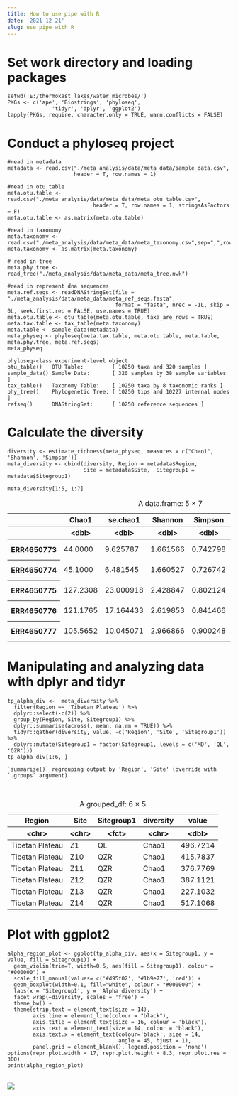 ```yaml
---
title: How to use pipe with R
date: '2021-12-21'
slug: use pipe with R
---
```


# Set work directory and loading packages

```{r}
setwd('E:/thermokast_lakes/water_microbes/')
PKGs <- c('ape', 'Biostrings', 'phyloseq',               
              'tidyr', 'dplyr', 'ggplot2')
lapply(PKGs, require, character.only = TRUE, warn.conflicts = FALSE)
```


# Conduct a phyloseq project
```{r}
#read in metadata
metadata <- read.csv("./meta_analysis/data/meta_data/sample_data.csv",
                     header = T, row.names = 1)

#read in otu table
meta.otu.table <- read.csv("./meta_analysis/data/meta_data/meta_otu_table.csv",
                           header = T, row.names = 1, stringsAsFactors = F)
meta.otu.table <- as.matrix(meta.otu.table)

#read in taxonomy
meta.taxonomy <- read.csv("./meta_analysis/data/meta_data/meta_taxonomy.csv",sep=",",row.names=1)
meta.taxonomy <- as.matrix(meta.taxonomy)

# read in tree
meta.phy.tree <- read_tree("./meta_analysis/data/meta_data/meta_tree.nwk")

#read in represent dna sequences
meta.ref.seqs <- readDNAStringSet(file = "./meta_analysis/data/meta_data/meta_ref_seqs.fasta",
                                  format = "fasta", nrec = -1L, skip = 0L, seek.first.rec = FALSE, use.names = TRUE)
meta.otu.table <- otu_table(meta.otu.table, taxa_are_rows = TRUE)
meta.tax.table <- tax_table(meta.taxonomy)
meta.table <- sample_data(metadata)
meta_physeq <- phyloseq(meta.tax.table, meta.otu.table, meta.table, meta.phy.tree, meta.ref.seqs)
meta_physeq
```


    phyloseq-class experiment-level object
    otu_table()   OTU Table:         [ 10250 taxa and 320 samples ]
    sample_data() Sample Data:       [ 320 samples by 38 sample variables ]
    tax_table()   Taxonomy Table:    [ 10250 taxa by 8 taxonomic ranks ]
    phy_tree()    Phylogenetic Tree: [ 10250 tips and 10227 internal nodes ]
    refseq()      DNAStringSet:      [ 10250 reference sequences ]


# Calculate the diversity
```{r}
diversity <- estimate_richness(meta_physeq, measures = c("Chao1", 'Shannon', 'Simpson'))
meta_diversity <- cbind(diversity, Region = metadata$Region,
                        Site = metadata$Site,  Sitegroup1 = metadata$Sitegroup1)
```


```{r}
meta_diversity[1:5, 1:7]
```


<table class="dataframe">
<caption>A data.frame: 5 × 7</caption>
<thead>
	<tr><th></th><th scope=col>Chao1</th><th scope=col>se.chao1</th><th scope=col>Shannon</th><th scope=col>Simpson</th><th scope=col>Region</th><th scope=col>Site</th><th scope=col>Sitegroup1</th></tr>
	<tr><th></th><th scope=col>&lt;dbl&gt;</th><th scope=col>&lt;dbl&gt;</th><th scope=col>&lt;dbl&gt;</th><th scope=col>&lt;dbl&gt;</th><th scope=col>&lt;chr&gt;</th><th scope=col>&lt;chr&gt;</th><th scope=col>&lt;chr&gt;</th></tr>
</thead>
<tbody>
	<tr><th scope=row>ERR4650773</th><td> 44.0000</td><td> 9.625787</td><td>1.661566</td><td>0.742798</td><td>Pan-Arctic</td><td>A</td><td>North_East Siberia</td></tr>
	<tr><th scope=row>ERR4650774</th><td> 45.1000</td><td> 6.481545</td><td>1.660527</td><td>0.726742</td><td>Pan-Arctic</td><td>A</td><td>North_East Siberia</td></tr>
	<tr><th scope=row>ERR4650775</th><td>127.2308</td><td>23.000918</td><td>2.428847</td><td>0.802124</td><td>Pan-Arctic</td><td>A</td><td>North_East Siberia</td></tr>
	<tr><th scope=row>ERR4650776</th><td>121.1765</td><td>17.164433</td><td>2.619853</td><td>0.841466</td><td>Pan-Arctic</td><td>A</td><td>North_East Siberia</td></tr>
	<tr><th scope=row>ERR4650777</th><td>105.5652</td><td>10.045071</td><td>2.966866</td><td>0.900248</td><td>Pan-Arctic</td><td>A</td><td>North_East Siberia</td></tr>
</tbody>
</table>



# Manipulating and analyzing data with dplyr and tidyr

```{r}
tp_alpha_div <-  meta_diversity %>% 
  filter(Region == 'Tibetan Plateau') %>%
  dplyr::select(-c(2)) %>%
  group_by(Region, Site, Sitegroup1) %>%
  dplyr::summarise(across(, mean, na.rm = TRUE)) %>%
  tidyr::gather(diversity, value, -c('Region', 'Site', 'Sitegroup1')) %>%
  dplyr::mutate(Sitegroup1 = factor(Sitegroup1, levels = c('MD', 'QL', 'QZR')))
tp_alpha_div[1:6, ]
```

    `summarise()` regrouping output by 'Region', 'Site' (override with `.groups` argument)


​    


<table class="dataframe">
<caption>A grouped_df: 6 × 5</caption>
<thead>
	<tr><th scope=col>Region</th><th scope=col>Site</th><th scope=col>Sitegroup1</th><th scope=col>diversity</th><th scope=col>value</th></tr>
	<tr><th scope=col>&lt;chr&gt;</th><th scope=col>&lt;chr&gt;</th><th scope=col>&lt;fct&gt;</th><th scope=col>&lt;chr&gt;</th><th scope=col>&lt;dbl&gt;</th></tr>
</thead>
<tbody>
	<tr><td>Tibetan Plateau</td><td>Z1 </td><td>QL </td><td>Chao1</td><td>496.7214</td></tr>
	<tr><td>Tibetan Plateau</td><td>Z10</td><td>QZR</td><td>Chao1</td><td>415.7837</td></tr>
	<tr><td>Tibetan Plateau</td><td>Z11</td><td>QZR</td><td>Chao1</td><td>376.7769</td></tr>
	<tr><td>Tibetan Plateau</td><td>Z12</td><td>QZR</td><td>Chao1</td><td>387.1121</td></tr>
	<tr><td>Tibetan Plateau</td><td>Z13</td><td>QZR</td><td>Chao1</td><td>227.1032</td></tr>
	<tr><td>Tibetan Plateau</td><td>Z14</td><td>QZR</td><td>Chao1</td><td>517.1068</td></tr>
</tbody>
</table>



# Plot with ggplot2
```{r}
alpha_region_plot <- ggplot(tp_alpha_div, aes(x = Sitegroup1, y = value, fill = Sitegroup1)) +
  geom_violin(trim=T, width=0.5, aes(fill = Sitegroup1), colour = "#000000") +
  scale_fill_manual(values= c('#d95f02', '#1b9e77', 'red')) +
  geom_boxplot(width=0.1, fill="white", colour = "#000000") +
  labs(x = 'Sitegroup1', y = 'Alpha diversity') +
  facet_wrap(~diversity, scales = 'free') +
  theme_bw() +
  theme(strip.text = element_text(size = 14),
        axis.line = element_line(colour = "black"),
        axis.title = element_text(size = 16, colour = 'black'),
        axis.text = element_text(size = 14, colour = 'black'),
        axis.text.x = element_text(colour='black', size = 14, 
                                   angle = 45, hjust = 1),
        panel.grid = element_blank(), legend.position = 'none')
options(repr.plot.width = 17, repr.plot.height = 8.3, repr.plot.res = 300)
print(alpha_region_plot)
```


​    
![](/figures/en/2021_12_21/output_5_0.png)
​    

